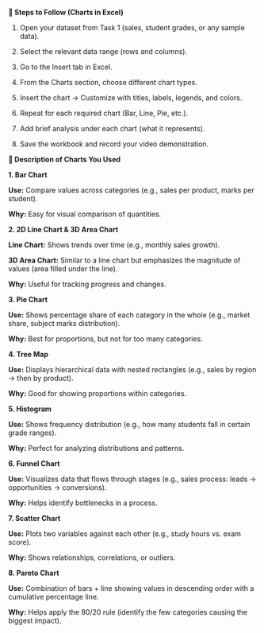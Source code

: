 **🔹 Steps to Follow (Charts in Excel)**

1. Open your dataset from Task 1 (sales, student grades, or any sample data).

2. Select the relevant data range (rows and columns).

3. Go to the Insert tab in Excel.

4. From the Charts section, choose different chart types.

5. Insert the chart → Customize with titles, labels, legends, and colors.

6. Repeat for each required chart (Bar, Line, Pie, etc.).

7. Add brief analysis under each chart (what it represents).

8. Save the workbook and record your video demonstration.

**🔹 Description of Charts You Used**


**1. Bar Chart**

**Use:** Compare values across categories (e.g., sales per product, marks per student).

**Why:** Easy for visual comparison of quantities.

**2. 2D Line Chart & 3D Area Chart**


**Line Chart:** Shows trends over time (e.g., monthly sales growth).

**3D Area Chart:** Similar to a line chart but emphasizes the magnitude of values (area filled under the line).

**Why:** Useful for tracking progress and changes.

**3. Pie Chart**

**Use:** Shows percentage share of each category in the whole (e.g., market share, subject marks distribution).

**Why:** Best for proportions, but not for too many categories.

**4. Tree Map**


**Use:** Displays hierarchical data with nested rectangles (e.g., sales by region → then by product).

**Why:** Good for showing proportions within categories.

**5. Histogram**


**Use:** Shows frequency distribution (e.g., how many students fall in certain grade ranges).

**Why:** Perfect for analyzing distributions and patterns.


**6. Funnel Chart**

**Use:** Visualizes data that flows through stages (e.g., sales process: leads → opportunities → conversions).

**Why:** Helps identify bottlenecks in a process.

**7. Scatter Chart**


**Use:** Plots two variables against each other (e.g., study hours vs. exam score).

**Why:** Shows relationships, correlations, or outliers.

**8. Pareto Chart**


**Use:** Combination of bars + line showing values in descending order with a cumulative percentage line.

**Why:** Helps apply the 80/20 rule (identify the few categories causing the biggest impact).
